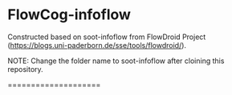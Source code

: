 FlowCog-infoflow
====================
Constructed based on soot-infoflow from FlowDroid Project (https://blogs.uni-paderborn.de/sse/tools/flowdroid/).

NOTE: Change the folder name to soot-infoflow after cloining this repository.

====================



